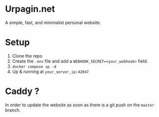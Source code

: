 # Urpagin.net

A simple, fast, and minimalist personal website.

# Setup

1. Clone the repo
2. Create the `.env` file and add a `WEBHOOK_SECRET=<your_webhook>` field.
3. `docker compose up -d`
4. Up & running at `your_server_ip:42047`

# Caddy ?

In order to update the website as soon as there is a git push on the `master` branch.